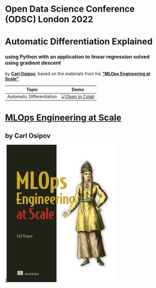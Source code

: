 # Open Data Science Conference (ODSC) London 2022
# Automatic Differentiation Explained 
### using Python with an application to linear regression solved using gradient descent

by <a href="mailto:carl.osipov@gmail.com"><b>Carl Osipov</b></a>, based on the materials from his <a href="https://bit.ly/mlops-book"><b>"MLOps Engineering at Scale"</b></a>.

| Topic | Demo |
|---------|-------------|
| Automatic Differentiation | [![Open In Colab](https://colab.research.google.com/assets/colab-badge.svg)](https://colab.research.google.com/github/osipov/odsc-europe-2022/blob/master/Solution_Autodiff_Algorithm.ipynb) 

# [MLOps Engineering at Scale](https://www.amazon.com/Cloud-Native-Machine-Learning-Osipov/dp/1617297763)
## by Carl Osipov

[![MLOps Engineering at Scale](img/cover.png)
